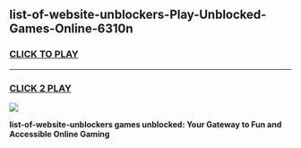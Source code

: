 
## list-of-website-unblockers-Play-Unblocked-Games-Online-6310n
<h3>
<a href="https://premium76.site?title=list-of-website-unblockers&ref=25A">CLICK TO PLAY</a></h3>
<hr>

<h3>
<a href="https://premium76.site?title=list-of-website-unblockers&ref=25A">CLICK 2 PLAY</a>
  
</h3>

<a href="https://premium76.site?title=list-of-website-unblockers&ref=25A"><img src="https://clearcache.store/games.png"></a>


**list-of-website-unblockers games unblocked: Your Gateway to Fun and Accessible Online Gaming**
